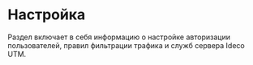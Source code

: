 # Настройка

Раздел включает в себя информацию о настройке авторизации пользователей,
правил фильтрации трафика и служб сервера Ideco UTM.

